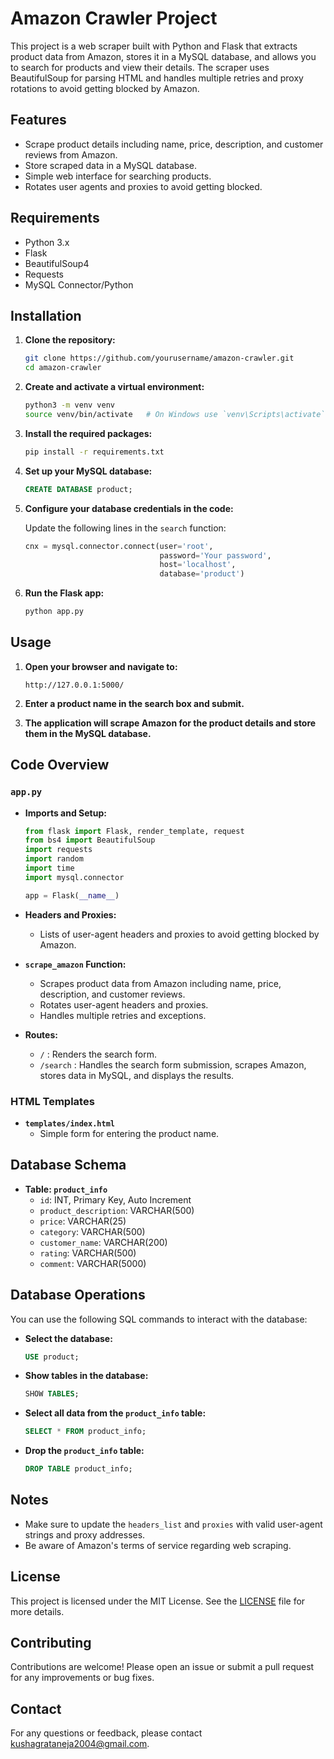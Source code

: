 # Amazon Crawler Project

This project is a web scraper built with Python and Flask that extracts product data from Amazon, stores it in a MySQL database, and allows you to search for products and view their details. The scraper uses BeautifulSoup for parsing HTML and handles multiple retries and proxy rotations to avoid getting blocked by Amazon.

## Features

- Scrape product details including name, price, description, and customer reviews from Amazon.
- Store scraped data in a MySQL database.
- Simple web interface for searching products.
- Rotates user agents and proxies to avoid getting blocked.

## Requirements

- Python 3.x
- Flask
- BeautifulSoup4
- Requests
- MySQL Connector/Python

## Installation

1. **Clone the repository:**

    ```bash
    git clone https://github.com/yourusername/amazon-crawler.git
    cd amazon-crawler
    ```

2. **Create and activate a virtual environment:**

    ```bash
    python3 -m venv venv
    source venv/bin/activate   # On Windows use `venv\Scripts\activate`
    ```

3. **Install the required packages:**

    ```bash
    pip install -r requirements.txt
    ```

4. **Set up your MySQL database:**

    ```sql
    CREATE DATABASE product;
    ```

5. **Configure your database credentials in the code:**

    Update the following lines in the `search` function:

    ```python
    cnx = mysql.connector.connect(user='root',
                                  password='Your password',
                                  host='localhost',
                                  database='product')
    ```

6. **Run the Flask app:**

    ```bash
    python app.py
    ```

## Usage

1. **Open your browser and navigate to:**

    ```
    http://127.0.0.1:5000/
    ```

2. **Enter a product name in the search box and submit.**

3. **The application will scrape Amazon for the product details and store them in the MySQL database.**

## Code Overview

### `app.py`

- **Imports and Setup:**
    ```python
    from flask import Flask, render_template, request
    from bs4 import BeautifulSoup
    import requests
    import random
    import time
    import mysql.connector

    app = Flask(__name__)
    ```

- **Headers and Proxies:**
    - Lists of user-agent headers and proxies to avoid getting blocked by Amazon.

- **`scrape_amazon` Function:**
    - Scrapes product data from Amazon including name, price, description, and customer reviews.
    - Rotates user-agent headers and proxies.
    - Handles multiple retries and exceptions.

- **Routes:**
    - `/` : Renders the search form.
    - `/search` : Handles the search form submission, scrapes Amazon, stores data in MySQL, and displays the results.

### HTML Templates

- **`templates/index.html`**
    - Simple form for entering the product name.

## Database Schema

- **Table: `product_info`**
    - `id`: INT, Primary Key, Auto Increment
    - `product_description`: VARCHAR(500)
    - `price`: VARCHAR(25)
    - `category`: VARCHAR(500)
    - `customer_name`: VARCHAR(200)
    - `rating`: VARCHAR(500)
    - `comment`: VARCHAR(5000)

## Database Operations

You can use the following SQL commands to interact with the database:

- **Select the database:**
    ```sql
    USE product;
    ```

- **Show tables in the database:**
    ```sql
    SHOW TABLES;
    ```

- **Select all data from the `product_info` table:**
    ```sql
    SELECT * FROM product_info;
    ```

- **Drop the `product_info` table:**
    ```sql
    DROP TABLE product_info;
    ```

## Notes

- Make sure to update the `headers_list` and `proxies` with valid user-agent strings and proxy addresses.
- Be aware of Amazon's terms of service regarding web scraping.

## License

This project is licensed under the MIT License. See the [LICENSE](LICENSE) file for more details.

## Contributing

Contributions are welcome! Please open an issue or submit a pull request for any improvements or bug fixes.

## Contact

For any questions or feedback, please contact [kushagrataneja2004@gmail.com](mailto:kushagrataneja2004@gmail.com).
